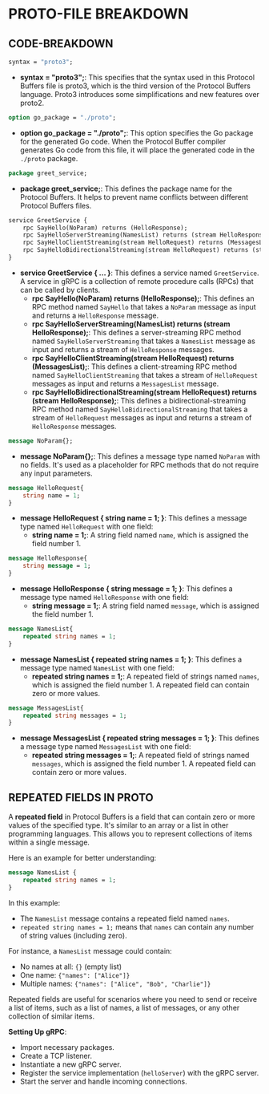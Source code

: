 # PROTO-FILE BREAKDOWN

## CODE-BREAKDOWN

```proto
syntax = "proto3";
```
- **syntax = "proto3";**: This specifies that the syntax used in this Protocol Buffers file is proto3, which is the third version of the Protocol Buffers language. Proto3 introduces some simplifications and new features over proto2.

```proto
option go_package = "./proto";
```
- **option go_package = "./proto";**: This option specifies the Go package for the generated Go code. When the Protocol Buffer compiler generates Go code from this file, it will place the generated code in the `./proto` package.

```proto
package greet_service;
```
- **package greet_service;**: This defines the package name for the Protocol Buffers. It helps to prevent name conflicts between different Protocol Buffers files.

```proto
service GreetService {
    rpc SayHello(NoParam) returns (HelloResponse);
    rpc SayHelloServerStreaming(NamesList) returns (stream HelloResponse);
    rpc SayHelloClientStreaming(stream HelloRequest) returns (MessagesList);
    rpc SayHelloBidirectionalStreaming(stream HelloRequest) returns (stream HelloResponse);
}
```
- **service GreetService { ... }**: This defines a service named `GreetService`. A service in gRPC is a collection of remote procedure calls (RPCs) that can be called by clients.
  - **rpc SayHello(NoParam) returns (HelloResponse);**: This defines an RPC method named `SayHello` that takes a `NoParam` message as input and returns a `HelloResponse` message.
  - **rpc SayHelloServerStreaming(NamesList) returns (stream HelloResponse);**: This defines a server-streaming RPC method named `SayHelloServerStreaming` that takes a `NamesList` message as input and returns a stream of `HelloResponse` messages.
  - **rpc SayHelloClientStreaming(stream HelloRequest) returns (MessagesList);**: This defines a client-streaming RPC method named `SayHelloClientStreaming` that takes a stream of `HelloRequest` messages as input and returns a `MessagesList` message.
  - **rpc SayHelloBidirectionalStreaming(stream HelloRequest) returns (stream HelloResponse);**: This defines a bidirectional-streaming RPC method named `SayHelloBidirectionalStreaming` that takes a stream of `HelloRequest` messages as input and returns a stream of `HelloResponse` messages.

```proto
message NoParam{};
```
- **message NoParam{};**: This defines a message type named `NoParam` with no fields. It's used as a placeholder for RPC methods that do not require any input parameters.

```proto
message HelloRequest{
    string name = 1;
}
```
- **message HelloRequest { string name = 1; }**: This defines a message type named `HelloRequest` with one field:
  - **string name = 1;**: A string field named `name`, which is assigned the field number 1.

```proto
message HelloResponse{
    string message = 1;
}
```
- **message HelloResponse { string message = 1; }**: This defines a message type named `HelloResponse` with one field:
  - **string message = 1;**: A string field named `message`, which is assigned the field number 1.

```proto
message NamesList{
    repeated string names = 1;
}
```
- **message NamesList { repeated string names = 1; }**: This defines a message type named `NamesList` with one field:
  - **repeated string names = 1;**: A repeated field of strings named `names`, which is assigned the field number 1. A repeated field can contain zero or more values.

```proto
message MessagesList{
    repeated string messages = 1;
}
```
- **message MessagesList { repeated string messages = 1; }**: This defines a message type named `MessagesList` with one field:
  - **repeated string messages = 1;**: A repeated field of strings named `messages`, which is assigned the field number 1. A repeated field can contain zero or more values.



## REPEATED FIELDS IN PROTO

  A **repeated field** in Protocol Buffers is a field that can contain zero or more values of the specified type. It's similar to an array or a list in other programming languages. This allows you to represent collections of items within a single message.

Here is an example for better understanding:

```proto
message NamesList {
    repeated string names = 1;
}
```

In this example:
- The `NamesList` message contains a repeated field named `names`.
- `repeated string names = 1;` means that `names` can contain any number of string values (including zero).

For instance, a `NamesList` message could contain:
- No names at all: `{}` (empty list)
- One name: `{"names": ["Alice"]}`
- Multiple names: `{"names": ["Alice", "Bob", "Charlie"]}`

Repeated fields are useful for scenarios where you need to send or receive a list of items, such as a list of names, a list of messages, or any other collection of similar items.


**Setting Up gRPC**:
   - Import necessary packages.
   - Create a TCP listener.
   - Instantiate a new gRPC server.
   - Register the service implementation (`helloServer`) with the gRPC server.
   - Start the server and handle incoming connections.

